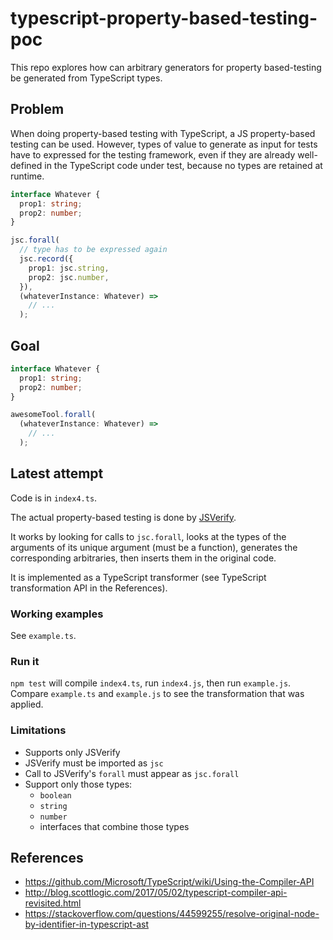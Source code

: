 # typescript-property-based-testing-poc

This repo explores how can arbitrary generators for property based-testing 
be generated from TypeScript types.

## Problem

When doing property-based testing with TypeScript, a JS property-based testing
can be used. However, types of value to generate as input for tests have to
expressed for the testing framework, even if they are already well-defined in
the TypeScript code under test, because no types are retained at runtime.

```typescript
interface Whatever {
  prop1: string;
  prop2: number;
}

jsc.forall(
  // type has to be expressed again
  jsc.record({
    prop1: jsc.string,
    prop2: jsc.number,
  }),  
  (whateverInstance: Whatever) =>
    // ...
  );
```

## Goal

```typescript
interface Whatever {
  prop1: string;
  prop2: number;
}

awesomeTool.forall(
  (whateverInstance: Whatever) =>
    // ...
  );
```

## Latest attempt

Code is in `index4.ts`.

The actual property-based testing is done by 
[JSVerify](http://jsverify.github.io/).

It works by looking for calls to `jsc.forall`, looks at the types of the
arguments of its unique argument (must be a function), generates
the corresponding arbitraries, then inserts them in the original code.

It is implemented as a TypeScript transformer (see TypeScript transformation
API in the References).

### Working examples

See `example.ts`.

### Run it

`npm test` will compile `index4.ts`, run `index4.js`, then run `example.js`.
Compare `example.ts` and `example.js` to see the transformation that was
applied.

### Limitations

- Supports only JSVerify
- JSVerify must be imported as `jsc`
- Call to JSVerify's `forall` must appear as `jsc.forall`
- Support only those types:
  - `boolean`
  - `string`
  - `number`
  - interfaces that combine those types

## References

- https://github.com/Microsoft/TypeScript/wiki/Using-the-Compiler-API
- http://blog.scottlogic.com/2017/05/02/typescript-compiler-api-revisited.html
- https://stackoverflow.com/questions/44599255/resolve-original-node-by-identifier-in-typescript-ast
